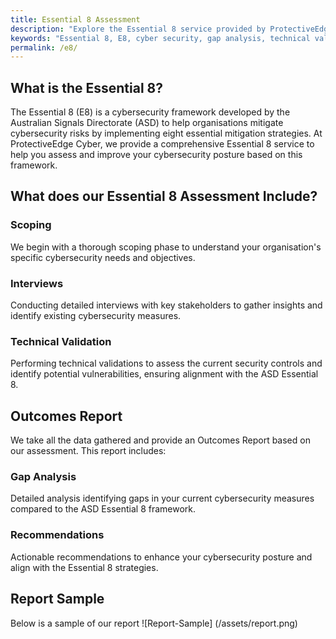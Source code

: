 ```yaml
---
title: Essential 8 Assessment
description: "Explore the Essential 8 service provided by ProtectiveEdge Cyber, offering comprehensive assessments and gap analysis to enhance your cyber security posture"
keywords: "Essential 8, E8, cyber security, gap analysis, technical validation, cyber security assessment, ProtectiveEdge Cyber, ASD Essential 8"
permalink: /e8/
---
```


## What is the Essential 8?
The Essential 8 (E8) is a cybersecurity framework developed by the Australian Signals Directorate (ASD) to help organisations mitigate cybersecurity risks by implementing eight essential mitigation strategies. At ProtectiveEdge Cyber, we provide a comprehensive Essential 8 service to help you assess and improve your cybersecurity posture based on this framework.

## What does our Essential 8 Assessment Include?
### Scoping
We begin with a thorough scoping phase to understand your organisation's specific cybersecurity needs and objectives.

### Interviews
Conducting detailed interviews with key stakeholders to gather insights and identify existing cybersecurity measures.

### Technical Validation
Performing technical validations to assess the current security controls and identify potential vulnerabilities, ensuring alignment with the ASD Essential 8.

## Outcomes Report
We take all the data gathered and provide an Outcomes Report based on our assessment. This report includes:

### Gap Analysis
Detailed analysis identifying gaps in your current cybersecurity measures compared to the ASD Essential 8 framework.

### Recommendations
Actionable recommendations to enhance your cybersecurity posture and align with the Essential 8 strategies.

## Report Sample
Below is a sample of our report
![Report-Sample] (/assets/report.png)
